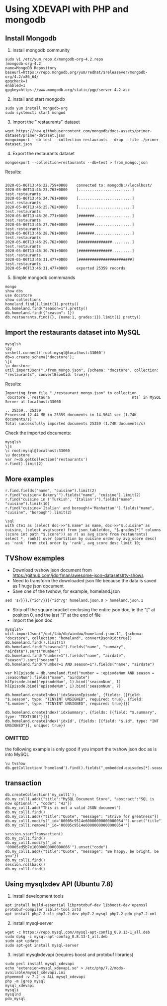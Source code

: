 # Using XDEVAPI with PHP and mongodb

## Install Mongodb
1. Install mongodb community

```
sudo vi /etc/yum.repo.d/mongodb-org-4.2.repo
[mongodb-org-4.2]
name=MongoDB Repository
baseurl=https://repo.mongodb.org/yum/redhat/$releasever/mongodb-org/4.2/x86_64/
gpgcheck=1
enabled=1
gpgkey=https://www.mongodb.org/static/pgp/server-4.2.asc
```
2. Install and start mongodb
```
sudo yum install mongodb-org
sudo systemctl start mongod
```
3. Import the ''restaurants'' dataset
```
wget https://raw.githubusercontent.com/mongodb/docs-assets/primer-dataset/primer-dataset.json
mongoimport --db test --collection restaurants --drop --file ./primer-dataset.json
```
4. Export the restaurants dataset
```
mongoexport --collection=restaurants --db=test > from_mongo.json
```

Results:
```

2020-05-06T13:46:22.759+0800    connected to: mongodb://localhost/
2020-05-06T13:46:23.763+0800    [........................]  test.restaurants
2020-05-06T13:46:24.761+0800    [........................]  test.restaurants
2020-05-06T13:46:25.762+0800    [........................]  test.restaurants
2020-05-06T13:46:26.771+0800    [#######.................]  test.restaurants
2020-05-06T13:46:27.764+0800    [#######.................]  test.restaurants
2020-05-06T13:46:28.761+0800    [#######.................]  test.restaurants
2020-05-06T13:46:29.762+0800    [###############.........]  test.restaurants
2020-05-06T13:46:30.761+0800    [###############.........]  test.restaurants
2020-05-06T13:46:31.477+0800    [########################]  test.restaurants
2020-05-06T13:46:31.477+0800    exported 25359 records
```

5. Simple mongodb commmands

```
mongo
show dbs
use docstore
show collections
homeland.find().limit(1).pretty()
db.homeland.find("season=1").pretty()
db.homeland.find({"season": 1})
db.restaurants.find({}, {name:1, grades:1}).limit(1).pretty()
```

## Import the restaurants dataset into MySQL

```
mysqlsh
\py
s=shell.connect('root:mysql@localhost:33060')
db=s.create_schema('docstore');
\js
\u docstore
util.importJson("./from_mongo.json", {schema: "docstore", collection: "restaurants", convertBsonOid: true});
```
Results:
```
Importing from file "./restaurant_mongo.json" to collection `docstore`.`restaura                                     nts` in MySQL Server at localhost:33060

.. 25359.. 25359
Processed 12.44 MB in 25359 documents in 14.5641 sec (1.74K documents/s)
Total successfully imported documents 25359 (1.74K documents/s)
```
Check the imported documents:
```
mysqlsh
\js
\c root:mysql@localhost:33060
\u docstore
var r=db.getCollection('restaurants')
r.find().limit(2)
```

## More examples
```
r.find.fields("name", "cuisine").limit(2)
r.find("cuision='Bakery'").fields("name", "cuisine").limit(2)
r.find("cuisine in ('Turkish', 'Italian')").fields("name", "cuisine").limit(10)
r.find("cuisine='Italian' and borough!='Manhattan'").fields("name", "cuisine", "borough").limit(2)

\sql
with cte1 as (select doc->>"$.name" as name, doc->>"$.cuisine" as cuisine, (select avg(score) from json_table(doc, "$.grades[*]" columns (score int path "$.score")) as r) as avg_score from restaurants) select *, rank() over (partition by cuisine order by avg_score desc) as 'rank' from cte1 order by 'rank', avg_score desc limit 10;
```

## TVShow examples

* Download tvshow json document from https://github.com/jdorfman/awesome-json-datasets#tv-shows
* Need to transform the downloaded json file because the data is saved as 1 huge json document
* Save one of the tvshow, for example, homeland.json
```
sed 's/}}},{"id"/}}}{"id"/g' homeland.json.0 > homeland.json.1
```
* Strip off the square bracket enclosing the entire json doc, ie the "\[" at position 0, and the last "\]" at the end of file
* import the json doc
```
mysqlsh>
util.importJson("/opt/lab/db/window/homeland.json.1", {schema: "docstore", collection: "homeland", convertBsonOid:true})
db.homeland.find().limit(1)
db.homeland.find("season=1").fields("name", "summary", "airdate").sort("number")
db.homeland.find("number=1").fields("name", "airdate", "season").sort("season")
db.homeland.find("number=1 AND season=1").fields("name", "airdate")

var hlEpisode = db.homeland.find("number = :episodeNum AND season = :seasonNum").fields("name", "airdate")
hlEpisode.bind('episodeNum', 1).bind('seasonNum', 1)
hlEpisode.bind('episodeNum', 1).bind('seasonNum', 7)

db.homeland.createIndex('idxSeasonEpisode', {fields: [{field: "$.season", type: "TINYINT UNSIGNED", required: true}, {field: "$.number", type: "TINYINT UNSIGNED", required: true}]})
 
db.homeland.createIndex('idxSummary', {fields: [{field: "$.summary", type: "TEXT(30)"}]})
db.homeland.createIndex('idxId', {fields: [{field: "$.id", type: "INT UNSIGNED"}], unique: true})

```

### OMITTED
the following example is only good if you import the tvshow json doc as is into MySQL

```
\u tvshow
db.getCollection('homeland').find().fields("_embedded.episodes[*].season","_embedded.episodes[*].name").sort('_embedded.episodes[*].season').limit(1)
```

## transaction

```
db.createCollection('my_coll1');
db.my_coll1.add({"title":"MySQL Document Store", "abstract":"SQL is now optional!", "code": "42"})
db.my_coll1.add("This is not a valid JSON document")
db.my_coll1.find()
db.my_coll1.add({"title":"Quote", "message": "Strive for greatness"})
db.my_coll1.modify("_id='00005c9514e60000000000000054'").unset("title")
db.my_coll1.remove("_id='00005c9514e60000000000000054'")

session.startTransaction()
db.my_coll1.find()
db.my_coll1.modify("_id = '00005ed5b7e10000000000000066'").unset("code")
db.my_coll1.add({"title":"Quote", "message": "Be happy, be bright, be you"})
db.my_coll1.find()
session.rollback()
db.my_coll1.find()
```

## Using mysqlxdev API (Ubuntu 7.8)
1. install development tools
```
apt install build-essential libprotobuf-dev libboost-dev openssl protobuf-compiler liblz4-tool zstd
apt install php7.2-cli php7.2-dev php7.2-mysql php7.2-pdo php7.2-xml
```
2. install mysql-server
```
wget -c https://repo.mysql.com//mysql-apt-config_0.8.13-1_all.deb
sudo dpkg -i mysql-apt-config_0.8.13-1_all.deb 
sudo apt update
sudo apt-get install mysql-server
```
3. install mysqlxdevapi (requires boost and protobuf libraries)
```
sudo pecl install mysql_xdevapi
echo "extension=mysql_xdevapi.so" > /etc/php/7.2/mods-available/mysql_xdevapi.ini
phpenmod -v 7.2 -s ALL mysql_xdevapi
php -m |grep mysql
mysql_xdevapi
mysqli
mysqlnd
pdo_mysql
```





